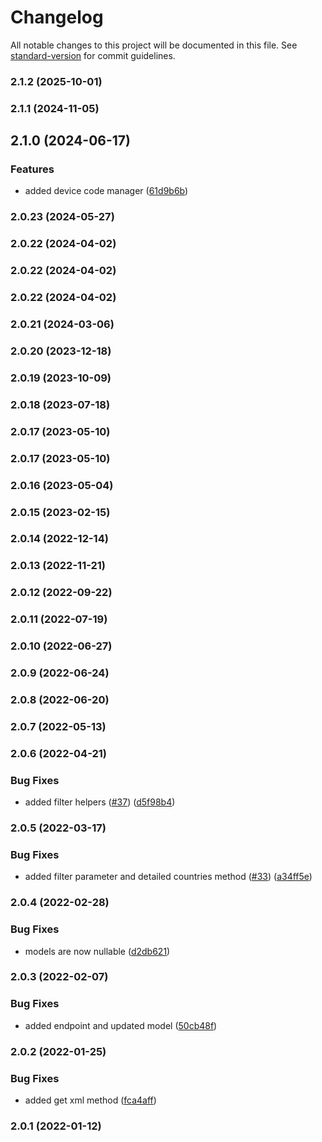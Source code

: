 # Changelog

All notable changes to this project will be documented in this file. See [standard-version](https://github.com/conventional-changelog/standard-version) for commit guidelines.

### 2.1.2 (2025-10-01)

### 2.1.1 (2024-11-05)

## 2.1.0 (2024-06-17)


### Features

* added device code manager ([61d9b6b](https://github.com/fattureincloud/fattureincloud-java-sdk/commit/61d9b6b1d576fb7e5a392aaf2eda63e7f9625862))

### 2.0.23 (2024-05-27)

### 2.0.22 (2024-04-02)

### 2.0.22 (2024-04-02)

### 2.0.22 (2024-04-02)

### 2.0.21 (2024-03-06)

### 2.0.20 (2023-12-18)

### 2.0.19 (2023-10-09)

### 2.0.18 (2023-07-18)

### 2.0.17 (2023-05-10)

### 2.0.17 (2023-05-10)

### 2.0.16 (2023-05-04)

### 2.0.15 (2023-02-15)

### 2.0.14 (2022-12-14)

### 2.0.13 (2022-11-21)

### 2.0.12 (2022-09-22)

### 2.0.11 (2022-07-19)

### 2.0.10 (2022-06-27)

### 2.0.9 (2022-06-24)

### 2.0.8 (2022-06-20)

### 2.0.7 (2022-05-13)

### 2.0.6 (2022-04-21)


### Bug Fixes

* added filter helpers ([#37](https://github.com/fattureincloud/fattureincloud-java-sdk/issues/37)) ([d5f98b4](https://github.com/fattureincloud/fattureincloud-java-sdk/commit/d5f98b4a8a84872436f6675dcf251a558ec36d1c))

### 2.0.5 (2022-03-17)


### Bug Fixes

* added filter parameter and detailed countries method ([#33](https://github.com/fattureincloud/fattureincloud-java-sdk/issues/33)) ([a34ff5e](https://github.com/fattureincloud/fattureincloud-java-sdk/commit/a34ff5e5efeff5035d291a7d7481c32aebed10ae))

### 2.0.4 (2022-02-28)


### Bug Fixes

* models are now nullable ([d2db621](https://github.com/fattureincloud/fattureincloud-java-sdk/commit/d2db621244b608c2cf65df5687e652ffff36e9a5))

### 2.0.3 (2022-02-07)


### Bug Fixes

* added endpoint and updated model ([50cb48f](https://github.com/fattureincloud/fattureincloud-java-sdk/commit/50cb48ffbbd6a94745237a14309f4758bf32738e))

### 2.0.2 (2022-01-25)


### Bug Fixes

* added get xml method ([fca4aff](https://github.com/fattureincloud/fattureincloud-java-sdk/commit/fca4aff33e994409249d43a03cb43c932e1e0a81))

### 2.0.1 (2022-01-12)
